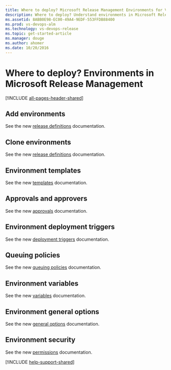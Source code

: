 ```yaml
---
title: Where to deploy? Microsoft Release Management Environments for Visual Studio Team Services and Team Foundation Server
description: Where to deploy? Understand environments in Microsoft Release Management for Visual Studio Team Services (VSTS) and Team Foundation Server (TFS)
ms.assetid: 8ABB0E98-EC00-49A4-9EDF-553FFDB88400
ms.prod: vs-devops-alm
ms.technology: vs-devops-release
ms.topic: get-started-article
ms.manager: douge
ms.author: ahomer
ms.date: 10/20/2016
---
```


# Where to deploy? Environments in Microsoft Release Management

[!INCLUDE [all-pages-header-shared](../_shared/all-pages-header-shared.md)]

<a name="addenvironment"></a>
## Add environments

See the new [release definitions](../../build-release/actions/work-with-release-definitions.md#add-more-environments) documentation.

<a name="cloneenvironment"></a>
## Clone environments

See the new [release definitions](../../build-release/actions/work-with-release-definitions.md#clone-environment) documentation.

<a name="templates"></a>
## Environment templates

See the new [templates](../../build-release/concepts/definitions/release/env-templates.md) documentation.

<a name="approvers"></a>
## Approvals and approvers

See the new [approvals](../../build-release/concepts/definitions/release/environments.md#approvals) documentation.

<a name="deploymenttriggers"></a>
## Environment deployment triggers

See the new [deployment triggers](../..//build-release/concepts/definitions/release/triggers.md#env-triggers) documentation.

<a name="queuingpolicies"></a>
## Queuing policies

See the new [queuing policies](../../build-release/concepts/definitions/release/environments.md#queuing-policies) documentation.

<a name="variables"></a>
## Environment variables

See the new [variables](../../build-release/concepts/definitions/release/variables.md) documentation.

<a name="options"></a>
## Environment general options

See the new [general options](../../build-release/concepts/definitions/release/environments.md#options) documentation.

<a name="enviromentsecurity"></a>
## Environment security

See the new [permissions](../../build-release/concepts/policies/permissions.md#release-permissions) documentation.

[!INCLUDE [help-support-shared](../_shared/help-support-shared.md)]
